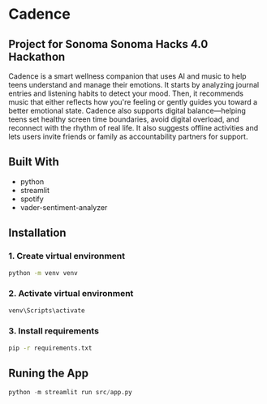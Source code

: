# Cadence

## Project for Sonoma Sonoma Hacks 4.0 Hackathon

Cadence is a smart wellness companion that uses AI and music to help teens understand and manage their emotions. 
It starts by analyzing journal entries and listening habits to detect your mood. 
Then, it recommends music that either reflects how you're feeling or gently guides you toward a better emotional state. 
Cadence also supports digital balance—helping teens set healthy screen time boundaries, avoid digital overload, and reconnect with the rhythm of real life.
It also suggests offline activities and lets users invite friends or family as accountability partners for support.

## Built With

- python
- streamlit
- spotify
- vader-sentiment-analyzer

## Installation

### 1. Create virtual environment

```bash
python -m venv venv  
```

### 2. Activate virtual environment

```bash
venv\Scripts\activate
```

### 3. Install requirements

```bash
pip -r requirements.txt
```

## Runing the App

```python
python -m streamlit run src/app.py
```

